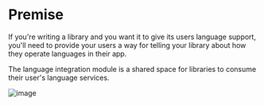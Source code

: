 # Premise
If you're writing a library and you want it to give its users language support, you'll need to provide your users a way for telling your library about how they operate languages in their app.

The language integration module is a shared space for libraries to consume their user's language services.

![image](.attachments/Integration-diagram.png)